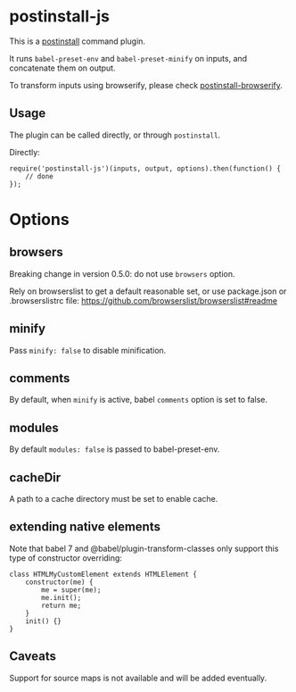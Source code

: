 postinstall-js
==============

This is a [postinstall](http://github.com/kapouer/postinstall) command plugin.

It runs `babel-preset-env` and `babel-preset-minify` on inputs, and concatenate
them on output.

To transform inputs using browserify, please check
[postinstall-browserify](http://github.com/kapouer/postinstall-browserify).


Usage
-----

The plugin can be called directly, or through `postinstall`.

Directly:
```
require('postinstall-js')(inputs, output, options).then(function() {
	// done
});
```

Options
=======

browsers
--------

Breaking change in version 0.5.0:
do not use `browsers` option.

Rely on browserslist to get a default reasonable set,
or use package.json or .browserslistrc file:
https://github.com/browserslist/browserslist#readme


minify
------

Pass `minify: false` to disable minification.


comments
--------

By default, when `minify` is active, babel `comments` option is set to false.


modules
-------

By default `modules: false` is passed to babel-preset-env.


cacheDir
--------

A path to a cache directory must be set to enable cache.


extending native elements
-------------------------

Note that babel 7 and @babel/plugin-transform-classes only support this
type of constructor overriding:

```
class HTMLMyCustomElement extends HTMLElement {
	constructor(me) {
		me = super(me);
		me.init();
		return me;
	}
	init() {}
}
```


Caveats
-------

Support for source maps is not available and will be added eventually.

